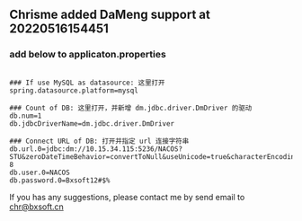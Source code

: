 ## Chrisme added DaMeng support at 20220516154451

### add below to applicaton.properties

```properties

### If use MySQL as datasource: 这里打开
spring.datasource.platform=mysql

### Count of DB: 这里打开，并新增 dm.jdbc.driver.DmDriver 的驱动
db.num=1
db.jdbcDriverName=dm.jdbc.driver.DmDriver

### Connect URL of DB: 打开并指定 url 连接字符串
db.url.0=jdbc:dm://10.15.34.115:5236/NACOS?STU&zeroDateTimeBehavior=convertToNull&useUnicode=true&characterEncoding=utf-8
db.user.0=NACOS
db.password.0=Bxsoft12#$%

```
If you has any suggestions, please contact me by send email to chr@bxsoft.cn